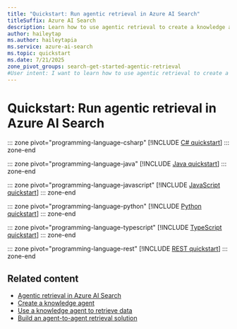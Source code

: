 ```yaml
---
title: "Quickstart: Run agentic retrieval in Azure AI Search"
titleSuffix: Azure AI Search
description: Learn how to use agentic retrieval to create a knowledge agent that processes multi-turn conversations.
author: haileytap
ms.author: haileytapia
ms.service: azure-ai-search
ms.topic: quickstart
ms.date: 7/21/2025
zone_pivot_groups: search-get-started-agentic-retrieval
#User intent: I want to learn how to use agentic retrieval to create a knowledge agent that processes multi-turn conversations. It should retrieve relevant information from an Azure AI Search index and extract answers using an Azure OpenAI chat model.
---
```


# Quickstart: Run agentic retrieval in Azure AI Search

::: zone pivot="programming-language-csharp"
[!INCLUDE [C# quickstart](includes/quickstarts/agentic-retrieval-csharp.md)]
::: zone-end

::: zone pivot="programming-language-java"
[!INCLUDE [Java quickstart](includes/quickstarts/agentic-retrieval-java.md)]
::: zone-end

::: zone pivot="programming-language-javascript"
[!INCLUDE [JavaScript quickstart](includes/quickstarts/agentic-retrieval-javascript.md)]
::: zone-end

::: zone pivot="programming-language-python"
[!INCLUDE [Python quickstart](includes/quickstarts/agentic-retrieval-python.md)]
::: zone-end

::: zone pivot="programming-language-typescript"
[!INCLUDE [TypeScript quickstart](includes/quickstarts/agentic-retrieval-typescript.md)]
::: zone-end

::: zone pivot="programming-language-rest"
[!INCLUDE [REST quickstart](includes/quickstarts/agentic-retrieval-rest.md)]
::: zone-end

## Related content

+ [Agentic retrieval in Azure AI Search](search-agentic-retrieval-concept.md)
+ [Create a knowledge agent](search-agentic-retrieval-how-to-create.md)
+ [Use a knowledge agent to retrieve data](search-agentic-retrieval-how-to-retrieve.md)
+ [Build an agent-to-agent retrieval solution](search-agentic-retrieval-how-to-pipeline.md)

